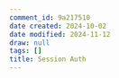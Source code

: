 ```yaml
---
comment_id: 9a217510
date created: 2024-10-02
date modified: 2024-11-12
draw: null
tags: []
title: Session Auth
---
```

